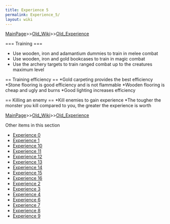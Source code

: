 ```yaml
---
title: Experience 5
permalink: Experience_5/
layout: wiki
---
```


[MainPage](/keeperrl_wiki/ "wikilink")>>[Old_Wiki](/keeperrl_wiki/Old_Wiki "wikilink")>>[Old_Experience](/keeperrl_wiki/Old_Experience "wikilink")

=== Training ===
* Use wooden, iron and adamantium dummies to train in melee combat
* Use wooden, iron and gold bookcases to train in magic combat
* Use the archery targets to train ranged combat up to the creatures maximum level

== Training efficiency ==
*Gold carpeting provides the best efficiency
*Stone flooring is good efficiency and is not flammable
*Wooden flooring is cheap and ugly and burns
*Good lighting increases efficiency

== Killing an enemy ==
*Kill enemies to gain experience
*The tougher the monster you kill compared to you, the greater the experience is worth

[MainPage](/keeperrl_wiki/ "wikilink")>>[Old_Wiki](/keeperrl_wiki/Old_Wiki "wikilink")>>[Old_Experience](/keeperrl_wiki/Old_Experience "wikilink")

Other items in this section
-    [Experience 0](/keeperrl_wiki/Experience_0 "wikilink")
-    [Experience 1](/keeperrl_wiki/Experience_1 "wikilink")
-    [Experience 10](/keeperrl_wiki/Experience_10 "wikilink")
-    [Experience 11](/keeperrl_wiki/Experience_11 "wikilink")
-    [Experience 12](/keeperrl_wiki/Experience_12 "wikilink")
-    [Experience 13](/keeperrl_wiki/Experience_13 "wikilink")
-    [Experience 14](/keeperrl_wiki/Experience_14 "wikilink")
-    [Experience 15](/keeperrl_wiki/Experience_15 "wikilink")
-    [Experience 16](/keeperrl_wiki/Experience_16 "wikilink")
-    [Experience 2](/keeperrl_wiki/Experience_2 "wikilink")
-    [Experience 3](/keeperrl_wiki/Experience_3 "wikilink")
-    [Experience 4](/keeperrl_wiki/Experience_4 "wikilink")
-    [Experience 6](/keeperrl_wiki/Experience_6 "wikilink")
-    [Experience 7](/keeperrl_wiki/Experience_7 "wikilink")
-    [Experience 8](/keeperrl_wiki/Experience_8 "wikilink")
-    [Experience 9](/keeperrl_wiki/Experience_9 "wikilink")
